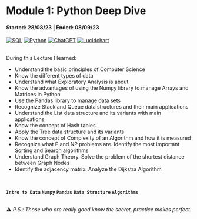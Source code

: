 # Module 1: Python Deep Dive
#### Started: 28/08/23 | Ended: 08/09/23<br />
[![SQL](https://img.shields.io/badge/MySQL-8.0+-00758F?style=for-the-badge&logo=mysql&logoColor=white&labelColor=101010)](https://mysql.com)
[![Python](https://img.shields.io/badge/Python-3.10+-yellow?style=for-the-badge&logo=python&logoColor=white&labelColor=101010)](https://python.org)
[![ChatGPT](https://img.shields.io/badge/ChatGPT-GPT--4-7CF178?style=for-the-badge&logo=openai&logoColor=white&labelColor=101010)](https://platform.openai.com)
[![Lucidchart](https://img.shields.io/badge/Lucidchart+-f29221?style=for-the-badge&logo=Lucidchart&logoColor=white&labelColor=yellow)](https://Lucidchart.com)

<br />
During this Lecture I learned:

- Understand the basic principles of Computer Science
- Know the different types of data
- Understand what Exploratory Analysis is about
- Know the advantages of using the Numpy library to manage Arrays and Matrices in Python
- Use the Pandas library to manage data sets
- Recognize Stack and Queue data structures and their main applications
- Understand the List data structure and its variants with main applications
- Know the concept of Hash tables
- Apply the Tree data structure and its variants
- Know the concept of Complexity of an Algorithm and how it is measured
- Recognize what P and NP problems are. Identify the most important Sorting and Search algorithms
- Understand Graph Theory. Solve the problem of the shortest distance between Graph Nodes
- Identify the adjacency matrix. Analyze the Dijkstra Algorithm
<br />

**``` Intro to Data ```**  **``` Numpy ```**  **``` Pandas ```**  **``` Data Structure ```** **``` Algorithms ```**<br />
<br />

:warning: *P.S.: Those who are really good know the secret, practice makes perfect.*
